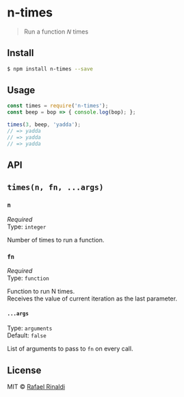 # n-times

> Run a function 𝘕 times

## Install

```sh
$ npm install n-times --save
```

## Usage

```js
const times = require('n-times');
const beep = bop => { console.log(bop); };

times(3, beep, 'yadda');
// => yadda
// => yadda
// => yadda
```

## API

## `times(n, fn, ...args)`

### `n`

*Required*  
Type: `integer`  

Number of times to run a function.

### `fn`

*Required*  
Type: `function`  

Function to run N times.  
Receives the value of current iteration as the last parameter.

#### `...args`

Type: `arguments`  
Default: `false`  

List of arguments to pass to `fn` on every call.

## License

MIT © [Rafael Rinaldi](http://rinaldi.io)

